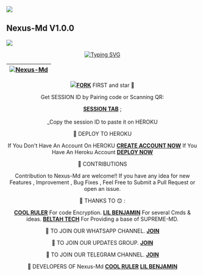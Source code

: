 <a><img src='https://i.imgur.com/LyHic3i.gif'/></a>
## Nexus-Md V1.0.0 
<a><img src='https://i.imgur.com/LyHic3i.gif'/></a>

<div align="center">
<a href="https://git.io/typing-svg"><img src="https://readme-typing-svg.demolab.com?font=Black+Ops+One&size=50&pause=1000&color=1BAFBAFF&center=true&width=910&height=100&lines=NEXUS+MD;A+WHATSAPP+DEVICE;CREATED+BY+NEXUS+TECH" alt="Typing SVG" /></a>
  </p>
<div align="center">

| [![Nexus-Md](https://telegra.ph/file/201479b521f3c8c245147.jpg?lenght=50width=50)](https://github.com/Sepreme-Md)|
|----|

<p align="center">
  <a href="#"><img src="http://readme-typing-svg.herokuapp.com?





🔗SETUP
[**FORK**](https://github.com/Maven-Nexus/Nexus-Md) FIRST and star 🌟 

Get SESSION ID by Pairing code or Scanning QR: 

   [**SESSION TAB**](https://supresession-c8207054b6c5.herokuapp.com/) ; <br><br>
_Copy the session ID to paste it on HEROKU

🔗 DEPLOY TO HEROKU 
 
If You Don't Have An Account On HEROKU  [**CREATE ACCOUNT NOW**](https://id.heroku.com/login) 
If You Have An Heroku Account [**DEPLOY NOW**](https://dashboard.heroku.com/new?template=https://github.com/Supreme-Tech-Kenya/Supreme-Md)

🔗 CONTRIBUTIONS

Contribution to Nexus-Md are welcome!! If you have any idea for new Features , Improvement , Bug Fixes , Feel Free to Submit a Pull Request or open an issue.

🔗 THANKS TO 😊 :

 [**COOL RULER**](https://wa.me/254719846879) For code Encryption. 
 [**LIL BENJAMIN**](https://wa.me/254769702239) For several Cmds & ideas.
 [**BELTAH TECH**](https://wa.me/254114141192) For Providing a base of SUPREME-MD.

🔗 TO JOIN OUR WHATSAPP CHANNEL.
[**JOIN**](https://whatsapp.com/channel/0029VaeLIpA6mYPQ5dmuVe0C)

🔗 TO JOIN OUR UPDATES GROUP.
[**JOIN**](https://chat.whatsapp.com/Lq3VFHeqKXI5GNy3ZmadRG)

🔗 TO JOIN OUR TELEGRAM CHANNEL.
[**JOIN**](https://t.me/SupremeTech254)

🔗 DEVELOPERS OF Nexus-Md                                                                                                                    [**COOL RULER**](https://wa.me/254719846879)                                                                                               [**LIL BENJAMIN**](https://wa.me/254769702239)                                                                                                                                                                                                                                                                                                                                                                                     
